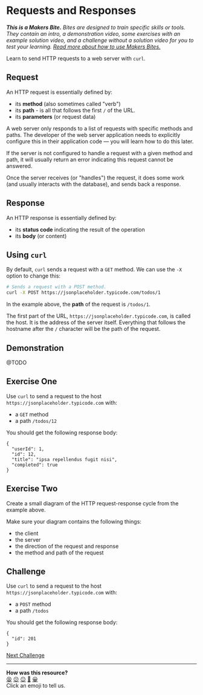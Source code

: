 # Requests and Responses

_**This is a Makers Bite.** Bites are designed to train specific skills or
tools. They contain an intro, a demonstration video, some exercises with an
example solution video, and a challenge without a solution video for you to test
your learning. [Read more about how to use Makers
Bites.](https://github.com/makersacademy/course/blob/main/labels/bites.md)_

Learn to send HTTP requests to a web server with `curl`.

## Request

An HTTP request is essentially defined by:
  * its **method** (also sometimes called "verb")
  * its **path** - is all that follows the first `/` of the URL.
  * its **parameters** (or request data)

A web server only responds to a list of requests with specific methods and paths. The developer of the web server application needs to explicitly configure this in their application code — you will learn how to do this later.

If the server is not configured to handle a request with a given method and path, it will usually return an error indicating this request cannot be answered.

Once the server receives (or "handles") the request, it does some work (and usually interacts with the database), and sends back a response.

## Response

An HTTP response is essentially defined by:
  * its **status code** indicating the result of the operation
  * its **body** (or content)

## Using `curl`

By default, `curl` sends a request with a `GET` method. We can use the `-X` option to change this:

```bash
# Sends a request with a POST method.
curl -X POST https://jsonplaceholder.typicode.com/todos/1
```

In the example above, the **path** of the request is `/todos/1`.

The first part of the URL, `https://jsonplaceholder.typicode.com`, is called the host. It is the address of the server itself. Everything that follows the hostname after the `/` character will be the path of the request.

## Demonstration

@TODO

## Exercise One

Use `curl` to send a request to the host `https://jsonplaceholder.typicode.com` with:
  * a `GET` method
  * a path `/todos/12`

You should get the following response body:
```
{
  "userId": 1,
  "id": 12,
  "title": "ipsa repellendus fugit nisi",
  "completed": true
}
```

## Exercise Two

Create a small diagram of the HTTP request-response cycle from the example above.

Make sure your diagram contains the following things:
  * the client
  * the server
  * the direction of the request and response
  * the method and path of the request

## Challenge

Use `curl` to send a request to the host `https://jsonplaceholder.typicode.com` with:
  * a `POST` method
  * a path `/todos`

You should get the following response body:
```
{
  "id": 201
}
```


[Next Challenge](03_request_parameters.md)

<!-- BEGIN GENERATED SECTION DO NOT EDIT -->

---

**How was this resource?**  
[😫](https://airtable.com/shrUJ3t7KLMqVRFKR?prefill_Repository=makersacademy/web-applications&prefill_File=http_bites/02_requests_and_responses.md&prefill_Sentiment=😫) [😕](https://airtable.com/shrUJ3t7KLMqVRFKR?prefill_Repository=makersacademy/web-applications&prefill_File=http_bites/02_requests_and_responses.md&prefill_Sentiment=😕) [😐](https://airtable.com/shrUJ3t7KLMqVRFKR?prefill_Repository=makersacademy/web-applications&prefill_File=http_bites/02_requests_and_responses.md&prefill_Sentiment=😐) [🙂](https://airtable.com/shrUJ3t7KLMqVRFKR?prefill_Repository=makersacademy/web-applications&prefill_File=http_bites/02_requests_and_responses.md&prefill_Sentiment=🙂) [😀](https://airtable.com/shrUJ3t7KLMqVRFKR?prefill_Repository=makersacademy/web-applications&prefill_File=http_bites/02_requests_and_responses.md&prefill_Sentiment=😀)  
Click an emoji to tell us.

<!-- END GENERATED SECTION DO NOT EDIT -->
